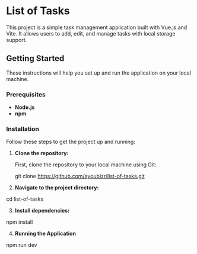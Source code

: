 # List of Tasks

This project is a simple task management application built with Vue.js and Vite. It allows users to add, edit, and manage tasks with local storage support.

## Getting Started

These instructions will help you set up and run the application on your local machine.

### Prerequisites

- **Node.js**
- **npm**

### Installation

Follow these steps to get the project up and running:

1. **Clone the repository:**

   First, clone the repository to your local machine using Git:

   git clone https://github.com/ayoublzr/list-of-tasks.git

2. **Navigate to the project directory:**

cd list-of-tasks

3. **Install dependencies:**

npm install


4. **Running the Application**

npm run dev